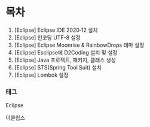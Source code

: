 # 목차

1. [Eclipse] Eclipse IDE 2020‑12 설치
2. [Eclipse] 인코딩 UTF-8 설정
3. [Eclipse] Eclipse Moonrise & RainbowDrops 테마 설정
4. [Eclipse] Esclipse에 D2Coding 설치 및 설정
5. [Eclipse] Java 프로젝트, 패키지, 클래스 생성
6. [Eclipse] STS(Spring Tool Suit) 설치
7. [Eclipse] Lombok 설정

  

### 태그

Eclipse

이클립스



